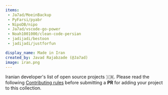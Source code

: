 ```yaml
---
items:
 - Ja7ad/MoeinBackup
 - PyFarsi/pyabr
 - NipoDB/nipo
 - Ja7ad/vscode-go-power
 - Noah1001000/clean-code-persian
 - jadijadi/bestoon
 - jadijadi/justforfun

display_name: Made in Iran
created_by: Javad Rajabzade (@Ja7ad)
image: iran.png
---
```

Iranian developer's list of open source projects :iran:. Please read the following [Contributing rules](https://github.com/github/explore/blob/main/CONTRIBUTING.md#curating-a-new-topic-or-collection) before submitting a **PR** for adding your project to this collection.